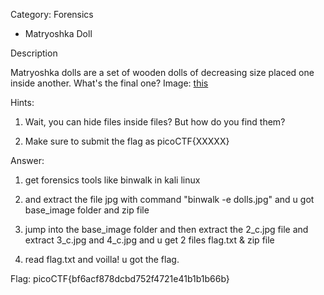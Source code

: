 Category: Forensics


- Matryoshka Doll


Description


Matryoshka dolls are a set of wooden dolls of decreasing size placed one inside another. What's the final one? Image: [this](https://mercury.picoctf.net/static/1b70cffdd2f05427fff97d13c496963f/dolls.jpg)

Hints:

1. Wait, you can hide files inside files? But how do you find them?

2. Make sure to submit the flag as picoCTF{XXXXX}


Answer:

1. get forensics tools like binwalk in kali linux

2. and extract the file jpg with command "binwalk -e dolls.jpg" and u got base_image folder and zip file

3. jump into the base_image folder and then extract the 2_c.jpg file and extract 3_c.jpg and 4_c.jpg and u get 2 files flag.txt & zip file

4. read flag.txt and voilla! u got the flag.


Flag: picoCTF{bf6acf878dcbd752f4721e41b1b1b66b}